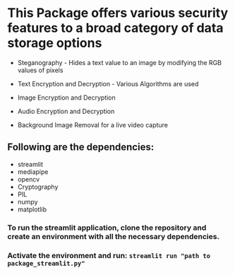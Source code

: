 # This Package offers various security features to a broad category of data storage options

* Steganography - Hides a text value to an image by modifying the RGB values of pixels

* Text Encryption and Decryption - Various Algorithms are used

* Image Encryption and Decryption

* Audio Encryption and Decryption

* Background Image Removal for a live video capture

## Following are the dependencies:
* streamlit
* mediapipe
* opencv
* Cryptography
* PIL
* numpy
* matplotlib

### To run the streamlit application, clone the repository and create an environment with all the necessary dependencies.

### Activate the environment and run: `streamlit run "path to package_streamlit.py"`
    

